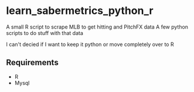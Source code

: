 # learn_sabermetrics_python_r
A small R script to scrape MLB to get hitting and PitchFX data
A few python scripts to do stuff with that data

I can't decied if I want to keep it python or move completely over to R

## Requirements
* R
* Mysql

